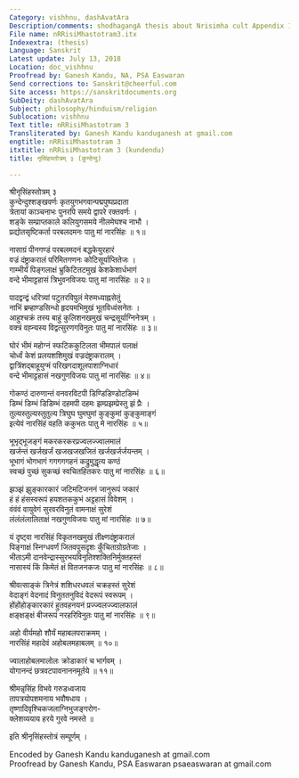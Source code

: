 ```yaml
---
Category: vishhnu, dashAvatAra
Description/comments: shodhagangA thesis about Nrisimha cult Appendix 1
File name: nRRisiMhastotram3.itx
Indexextra: (thesis)
Language: Sanskrit
Latest update: July 13, 2018
Location: doc_vishhnu
Proofread by: Ganesh Kandu, NA, PSA Easwaran
Send corrections to: Sanskrit@cheerful.com
Site access: https://sanskritdocuments.org
SubDeity: dashAvatAra
Subject: philosophy/hinduism/religion
Sublocation: vishhnu
Text title: nRRisiMhastotram 3
Transliterated by: Ganesh Kandu kanduganesh at gmail.com
engtitle: nRRisiMhastotram 3
itxtitle: nRRisiMhastotram 3 (kundendu)
title: नृसिंहस्तोत्रम् ३ (कुन्देन्दु)

---
```

  
 श्रीनृसिंहस्तोत्रम् ३   
कुन्देन्दुश्शङ्खवर्णः कृतयुगभगवान्पद्मपुष्पप्रदाता  
त्रेतायां काञ्चनाभः पुनरपि समये द्वापरे रक्तवर्णः ।  
शङ्के सम्प्राप्तकाले कलियुगसमये नीलमेघश्च नाभौ ।   
प्रद्योतसृष्टिकर्ता परबलदमनः पातु मां नारसिंहः ॥ १॥  
  
नासाग्रं पीनगण्डं परबलमदनं बद्धकेयुरहारं  
वज्रं दंष्ट्राकरालं परिमितगणनः कोटिसूर्याप्तितेजः ।  
गाम्भीर्यं पिङ्गलाक्षं भ्रुकिटितटमुखं केशकेशार्धभागं  
वन्दे भीमाट्टहासं त्रिभुवनविजयः पातु मां नारसिंहः ॥ २॥  
  
पादद्वन्द्वं धरित्र्यां पटुतरविपुलं मेरुमध्याह्नसेतुं  
नाभिं ब्रम्हाण्डसिन्धो हृदयमभिमुखं  भूतविध्वंसनेतः ।  
आहुश्चक्रं तस्य बाहुं कुलिशनखमुखं चन्द्रसूर्याग्निनेत्रम् ।  
वक्त्रं वह्न्यस्य विद्वत्सुरणगविनुतः पातु मां नारसिंहः ॥ ३॥  
  
घोरं भीमं महोग्नं स्फटिककुटिलता भीमपालं पलाक्षं  
चोर्ध्वं केशं प्रलयशशिमुखं वज्रदंष्ट्राकरालम् ।  
द्वात्रिंशद्बाहूयुग्मं परिखगदाशूलपाशाग्निधारं  
वन्दे भीमाट्टहासं नखगुणविजयः पातु मां नारसिंहः ॥ ४॥  
  
गोकण्ठं दारुणान्तं वनवरविटपी डिण्डिडिण्डोटडिम्भं  
डिम्भं डिम्भं डिडिम्भं दहमपी दहमः झम्प्रझम्प्रेस्तु झं प्रैः  ।   
तुल्यस्तुल्यस्तुतुल्य त्रिघुघ घुमघुमां कुङ्कुमां कुङ्कुमाङ्गं   
इत्येवं नारसिंहं वहति ककुभतः पातु मे नारसिंहः ॥ ५॥  
  
भूभृद्भूजङ्गं मकरकरकरप्रज्वलज्ज्वालमालं  
खर्जन्तं खर्जखर्जं खजखजखजितं खर्जखर्जर्जयन्तम् ।  
भूभागं भोगभागं गगगगगहनं कद्रुमुद्धृत्य कण्ठं  
स्वच्छं पुच्छं सुकच्छं स्वचितहितकरः पातु मां नारसिंहः ॥ ६॥  
  
झञ्झं झुङ्कारकारं जटिमटिजननं जानुरूपं जकारं  
हं हं हंसस्वरूपं हयशतककुभं अट्टहासं विवेशम् ।  
वंवंवं वायुवेगं सुरवरविनुतं वामनाक्षं सुरेशं  
लंलंलंलालिताक्षं नखगुणविजयः पातु मां नारसिंहः ॥ ७॥  
  
यं दृष्ट्वा नारसिंहं विकृतनखमुखं तीक्ष्णदंष्ट्राकरालं  
पिङ्गाक्षं स्निग्धवर्णं जितवपुसदृशः कुँचिताग्रोग्रतेजाः ।  
भीताऽमी दानवेन्द्रास्सुरभयविनृतिश्शक्तिनिर्मुक्तहस्तं  
नासास्यं किं किमेतं क्षं वितजनकजः पातु मां नारसिंहः ॥ ८॥  
  
श्रीवत्साङ्कं त्रिनेत्रं शशिधरधवलं चक्रहस्तं सुरेशं  
वेदाङ्गं वेदनादं विनुततनुविदं वेदरूपं स्वरूपम् ।  
होंहोंहोङ्कारकारं हुतवहनयनं प्रज्ज्वलज्ज्वालफालं  
क्षङ्क्षङ्क्षं बीजरूपं नरहरिविनुतः पातु मां नारसिंहः ॥ ९॥  
  
अहो वीर्यमहो शौर्यं महाबलपराक्रमम् ।  
नारसिंहं महादेवं अहोबलमहाबलम् ॥ १०॥  
  
ज्वालाहोबलमालोलः क्रोडाकारं च भार्गवम् ।  
योगानन्दं छत्रवटपावनाननमूर्तये ॥ ११॥  
  
श्रीमन्नृसिंह विभवे गरुडध्वजाय  
     तापत्रयोपशमनाय भवौषधाय  ।  
तृष्णादिवृश्चिकजलाग्निभुजङ्गरोग-  
     क्लेशव्ययाय हरये गुरवे नमस्ते ॥  
  
इति श्रीनृसिंहस्तोत्रं सम्पूर्णम् ।  
  
  
Encoded by Ganesh Kandu kanduganesh at gmail.com  
Proofread by Ganesh Kandu, PSA Easwaran psaeaswaran at gmail.com  
  
